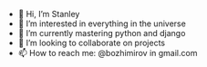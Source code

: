 - 👋 Hi, I’m Stanley
- 👀 I’m interested in everything in the universe
- 🌱 I’m currently mastering python and django
- 💞️ I’m looking to collaborate on projects
- 📫 How to reach me: @bozhimirov in gmail.com

<!---
bozhimirov/bozhimirov is a ✨ special ✨ repository because its `README.md` (this file) appears on your GitHub profile.
You can click the Preview link to take a look at your changes.
--->
